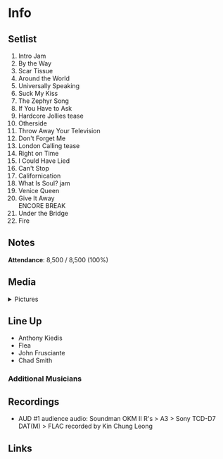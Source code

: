 # Info

## Setlist

1. Intro Jam
2. By the Way
3. Scar Tissue
4. Around the World
5. Universally Speaking
6. Suck My Kiss
7. The Zephyr Song
8. If You Have to Ask
9. Hardcore Jollies tease
10. Otherside
11. Throw Away Your Television
12. Don't Forget Me
13. London Calling tease
14. Right on Time
15. I Could Have Lied
16. Can't Stop
17. Californication
18. What Is Soul? jam
19. Venice Queen
20. Give It Away
<br>ENCORE BREAK
21. Under the Bridge
22. Fire

## Notes

**Attendance**: 8,500 / 8,500 (100%)

## Media 

<details>
  <summary>Pictures</summary>
  <!--<img alt="Setlist" title="Setlist" src="_.jpg" height="200" />
  <img alt="Ticket" title="Ticket" src="_.jpg" height="200" />
  <img alt="Flyer" title="Flyer" src="_.jpg" height="200" />
  <img alt="Clipping" title="Clipping" src="_.jpg" height="200" />-->
</details>

## Line Up

* Anthony Kiedis
* Flea
* John Frusciante
* Chad Smith

### Additional Musicians

## Recordings

* AUD #1 audience audio: Soundman OKM II R's > A3 > Sony TCD-D7 DAT(M) > FLAC recorded by Kin Chung Leong

## Links
